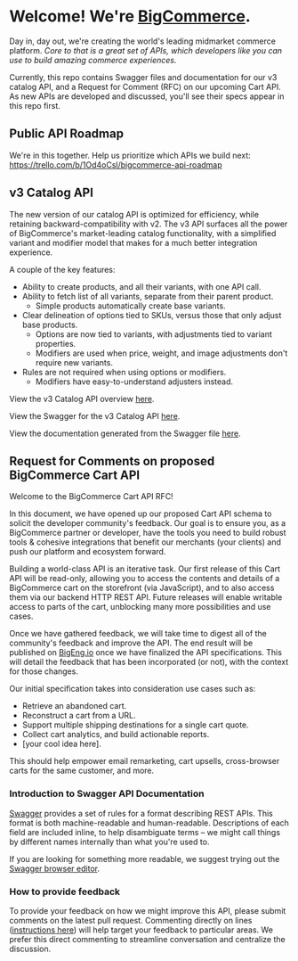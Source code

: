 # Welcome! We're [BigCommerce](https://www.bigcommerce.com).

Day in, day out, we're creating the world's leading midmarket commerce platform. _Core to that is a great set of APIs, which developers like you can use to build amazing commerce experiences._ 

Currently, this repo contains Swagger files and documentation for our v3 catalog API, and a Request for Comment (RFC) on our upcoming Cart API. As new APIs are developed and discussed, you'll see their specs appear in this repo first.

## Public API Roadmap

We're in this together. Help us prioritize which APIs we build next: https://trello.com/b/1Od4oCsl/bigcommerce-api-roadmap

## v3 Catalog API

The new version of our catalog API is optimized for efficiency, while retaining backward-compatibility with v2. The v3 API surfaces all the power of BigCommerce's market-leading catalog functionality, with a simplified variant and modifier model that makes for a much better integration experience. 

A couple of the key features:

- Ability to create products, and all their variants, with one API call.
- Ability to fetch list of all variants, separate from their parent product.
  - Simple products automatically create base variants.
- Clear delineation of options tied to SKUs, versus those that only adjust base products.
  - Options are now tied to variants, with adjustments tied to variant properties.
  - Modifiers are used when price, weight, and image adjustments don't require new variants.
- Rules are not required when using options or modifiers.
  - Modifiers have easy-to-understand adjusters instead.

View the v3 Catalog API overview [here](./docs/v3-catalog.md).

View the Swagger for the v3 Catalog API [here](https://raw.githubusercontent.com/bigcommerce/api/master/swagger/v3-catalog.yaml).

View the documentation generated from the Swagger file [here](http://editor.swagger.io/#/?import=https://raw.githubusercontent.com/bigcommerce/api/master/swagger/v3-catalog.yaml).

## Request for Comments on proposed BigCommerce Cart API

Welcome to the BigCommerce Cart API RFC!

In this document, we have opened up our proposed Cart API schema to solicit the developer community's feedback. Our goal is to ensure you, as a BigCommerce partner or developer, have the tools you need to build robust tools & cohesive integrations that benefit our merchants (your clients) and push our platform and ecosystem forward.

Building a world-class API is an iterative task. Our first release of this Cart API will be read-only, allowing you to access the contents and details of a BigCommerce cart on the storefront (via JavaScript), and to also access them via our backend HTTP REST API. Future releases will enable writable access to parts of the cart, unblocking many more possibilities and use cases.

Once we have gathered feedback, we will take time to digest all of the community's feedback and improve the API. The end result will be published on [BigEng.io](http://bigeng.io) once we have finalized the API specifications. This will detail the feedback that has been incorporated (or not), with the context for those changes.

Our initial specification takes into consideration use cases such as:

- Retrieve an abandoned cart.
- Reconstruct a cart from a URL.
- Support multiple shipping destinations for a single cart quote.
- Collect cart analytics, and build actionable reports.
- [your cool idea here].

This should help empower email remarketing, cart upsells, cross-browser carts for the same customer, and more.

### Introduction to Swagger API Documentation

[Swagger](http://swagger.io/) provides a set of rules for a format describing REST APIs. This format is both machine-readable and human-readable. Descriptions of each field are included inline, to help disambiguate terms – we might call things by different names internally than what you're used to.

If you are looking for something more readable, we suggest trying out the [Swagger browser editor](https://editor.swagger.io/#/?import=https://raw.githubusercontent.com/bigcommerce/api/master/swagger/checkout-draft.yaml).

### How to provide feedback

To provide your feedback on how we might improve this API, please submit comments on the latest pull request. Commenting directly on lines ([instructions here](https://developer.github.com/guides/working-with-comments/#pull-request-comments-on-a-line)) will help target your feedback to particular areas. We prefer this direct commenting to streamline conversation and centralize the discussion.

